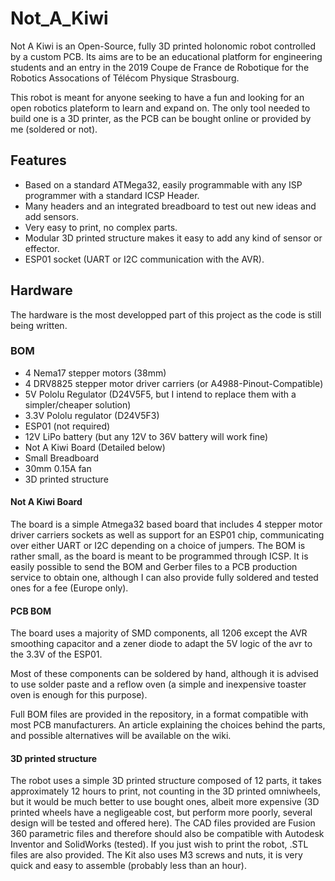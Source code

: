 # Not_A_Kiwi
Not A Kiwi is an Open-Source, fully 3D printed holonomic robot controlled by a custom PCB. Its aims are to be an educational platform for engineering students and an entry in the 2019 Coupe de France de Robotique for the Robotics Assocations of Télécom Physique Strasbourg.

This robot is meant for anyone seeking to have a fun and looking for an open robotics plateform to learn and expand on. The only tool needed to build one is a 3D printer, as the PCB can be bought online or provided by me (soldered or not).

## Features
- Based on a standard ATMega32, easily programmable with any ISP programmer with a standard ICSP Header.
- Many headers and an integrated breadboard to test out new ideas and add sensors.
- Very easy to print, no complex parts.
- Modular 3D printed structure makes it easy to add any kind of sensor or effector.
- ESP01 socket (UART or I2C communication with the AVR).

## Hardware
The hardware is the most developped part of this project as the code is still being written.

### BOM
- 4 Nema17 stepper motors (38mm)
- 4 DRV8825 stepper motor driver carriers (or A4988-Pinout-Compatible)
- 5V Pololu Regulator (D24V5F5, but I intend to replace them with a simpler/cheaper solution)
- 3.3V Pololu regulator (D24V5F3)
- ESP01 (not required)
- 12V LiPo battery (but any 12V to 36V battery will work fine)
- Not A Kiwi Board (Detailed below)
- Small Breadboard
- 30mm 0.15A fan
- 3D printed structure

#### Not A Kiwi Board
The board is a simple Atmega32 based board that includes 4 stepper motor driver carriers sockets as well as support for an ESP01 chip, communicating over either UART or I2C depending on a choice of jumpers. The BOM is rather small, as the board is meant to be programmed through ICSP. It is easily possible to send the BOM and Gerber files to a PCB production service to obtain one, although I can also provide fully soldered and tested ones for a fee (Europe only).

#### PCB BOM
The board uses a majority of SMD components, all 1206 except the AVR smoothing capacitor and a zener diode to adapt the 5V logic of the avr to the 3.3V of the ESP01.

Most of these components can be soldered by hand, although it is advised to use solder paste and a reflow oven (a simple and inexpensive toaster oven is enough for this purpose).

Full BOM files are provided in the repository, in a format compatible with most PCB manufacturers. 
An article explaining the choices behind the parts, and possible alternatives will be available on the wiki.

#### 3D printed structure

  The robot uses a simple 3D printed structure composed of 12 parts, it takes approximately 12 hours to print, not counting in the 3D printed omniwheels, but it would be much better to use bought ones, albeit more expensive (3D printed wheels have a negligeable cost, but perform more poorly, several design will be tested and offered here).
  The CAD files provided are Fusion 360 parametric files and therefore should also be compatible with Autodesk Inventor and SolidWorks (tested). If you just wish to print the robot, .STL files are also provided. The Kit also uses M3 screws and nuts, it is very quick and easy to assemble (probably less than an hour).
